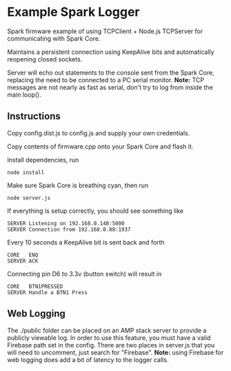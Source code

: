 Example Spark Logger
=====

Spark firmware example of using TCPClient + Node.js TCPServer for communicating with Spark Core.  

Maintains a persistent connection using KeepAlive bits and automatically reopening closed sockets.  

Server will echo out statements to the console sent from the Spark Core, replacing the need to be connected to a PC serial monitor.  **Note:** TCP messages are not nearly as fast as serial, don't try to log from inside the main loop().

## Instructions

Copy config.dist.js to config.js and supply your own credentials.

Copy contents of firmware.cpp onto your Spark Core and flash it.

Install dependencies, run

    node install

Make sure Spark Core is breathing cyan, then run

    node server.js

If everything is setup correctly, you should see something like

    SERVER Listening on 192.168.0.148:5000
    SERVER Connection from 192.168.0.88:1937

Every 10 seconds a KeepAlive bit is sent back and forth

    CORE   ENQ
    SERVER ACK

Connecting pin D6 to 3.3v (button switch) will result in

    CORE   BTN1PRESSED
    SERVER Handle a BTN1 Press


## Web Logging

The ./public folder can be placed on an AMP stack server to provide a publicly viewable log. In order to use this feature, you must have a valid Firebase path set in the config.  There are two places in server.js that you will need to uncomment, just search for "Firebase".  **Note:** using Firebase for web logging does add a bit of latency to the logger calls.

